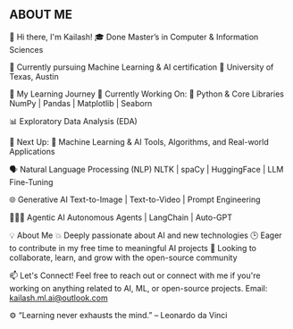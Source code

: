 ABOUT ME
--------
👋 Hi there, I'm Kailash!
🎓 Done Master’s in Computer & Information Sciences

📍 Currently pursuing Machine Learning & AI certification
🏫 University of Texas, Austin

🚀 My Learning Journey
🔧 Currently Working On:
🐍 Python & Core Libraries
NumPy | Pandas | Matplotlib | Seaborn

📊 Exploratory Data Analysis (EDA)

🧠 Next Up:
🤖 Machine Learning & AI
Tools, Algorithms, and Real-world Applications

🗣️ Natural Language Processing (NLP)
NLTK | spaCy | HuggingFace | LLM Fine-Tuning

🌐 Generative AI
Text-to-Image | Text-to-Video | Prompt Engineering

🧠🧑‍🚀 Agentic AI
Autonomous Agents | LangChain | Auto-GPT

💡 About Me
💥 Deeply passionate about AI and new technologies
🕒 Eager to contribute in my free time to meaningful AI projects
🤝 Looking to collaborate, learn, and grow with the open-source community

📫 Let's Connect!
Feel free to reach out or connect with me if you're working on anything related to AI, ML, or open-source projects.
Email: kailash.ml.ai@outlook.com

⚙️ “Learning never exhausts the mind.” – Leonardo da Vinci
